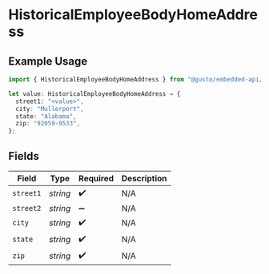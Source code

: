 # HistoricalEmployeeBodyHomeAddress

## Example Usage

```typescript
import { HistoricalEmployeeBodyHomeAddress } from "@gusto/embedded-api/models/components";

let value: HistoricalEmployeeBodyHomeAddress = {
  street1: "<value>",
  city: "Mullerport",
  state: "Alabama",
  zip: "92059-9533",
};
```

## Fields

| Field              | Type               | Required           | Description        |
| ------------------ | ------------------ | ------------------ | ------------------ |
| `street1`          | *string*           | :heavy_check_mark: | N/A                |
| `street2`          | *string*           | :heavy_minus_sign: | N/A                |
| `city`             | *string*           | :heavy_check_mark: | N/A                |
| `state`            | *string*           | :heavy_check_mark: | N/A                |
| `zip`              | *string*           | :heavy_check_mark: | N/A                |